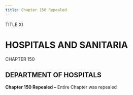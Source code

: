 ```yaml
---
title: Chapter 150 Repealed
---
```


TITLE XI
                                             
HOSPITALS AND SANITARIA
=======================

CHAPTER 150
                                             
DEPARTMENT OF HOSPITALS
-----------------------

**Chapter 150 Repealed –** Entire Chapter was repealed
